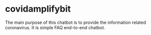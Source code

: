 # covidamplifybit
The main purpose of this chatbot is to provide the information related coronavirus. It is simple FAQ end-to-end chatbot.
